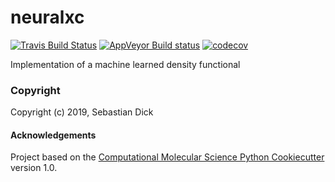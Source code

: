 neuralxc
==============================
[//]: # (Badges)
[![Travis Build Status](https://travis-ci.org/REPLACE_WITH_OWNER_ACCOUNT/neuralxc.png)](https://travis-ci.org/REPLACE_WITH_OWNER_ACCOUNT/neuralxc)
[![AppVeyor Build status](https://ci.appveyor.com/api/projects/status/REPLACE_WITH_APPVEYOR_LINK/branch/master?svg=true)](https://ci.appveyor.com/project/REPLACE_WITH_OWNER_ACCOUNT/neuralxc/branch/master)
[![codecov](https://codecov.io/gh/REPLACE_WITH_OWNER_ACCOUNT/neuralxc/branch/master/graph/badge.svg)](https://codecov.io/gh/REPLACE_WITH_OWNER_ACCOUNT/neuralxc/branch/master)

Implementation of a machine learned density functional

### Copyright

Copyright (c) 2019, Sebastian Dick


#### Acknowledgements
 
Project based on the 
[Computational Molecular Science Python Cookiecutter](https://github.com/molssi/cookiecutter-cms) version 1.0.
